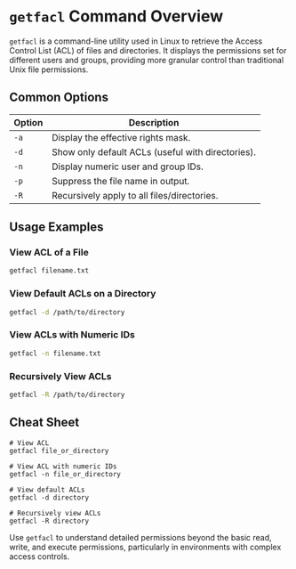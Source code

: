 # `getfacl` Command Overview

`getfacl` is a command-line utility used in Linux to retrieve the Access Control List (ACL) of files and directories. It displays the permissions set for different users and groups, providing more granular control than traditional Unix file permissions.

## Common Options

| Option | Description                                |
|--------|--------------------------------------------|
| `-a`   | Display the effective rights mask.         |
| `-d`   | Show only default ACLs (useful with directories). |
| `-n`   | Display numeric user and group IDs.        |
| `-p`   | Suppress the file name in output.          |
| `-R`   | Recursively apply to all files/directories.|

## Usage Examples

### View ACL of a File
```bash
getfacl filename.txt
```

### View Default ACLs on a Directory
```bash
getfacl -d /path/to/directory
```

### View ACLs with Numeric IDs
```bash
getfacl -n filename.txt
```

### Recursively View ACLs
```bash
getfacl -R /path/to/directory
```

## Cheat Sheet

```plaintext
# View ACL
getfacl file_or_directory

# View ACL with numeric IDs
getfacl -n file_or_directory

# View default ACLs
getfacl -d directory

# Recursively view ACLs
getfacl -R directory
```

Use `getfacl` to understand detailed permissions beyond the basic read, write, and execute permissions, particularly in environments with complex access controls.
